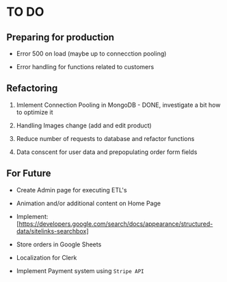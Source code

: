 # TO DO

## Preparing for production

- Error 500 on load (maybe up to connecction pooling)

- Error handling for functions related to customers

## Refactoring

1. Imlement Connection Pooling in MongoDB - DONE, investigate a bit how to optimize it

2. Handling Images change (add and edit product)

3. Reduce number of requests to database and refactor functions

4. Data conscent for user data and prepopulating order form fields

## For Future

- Create Admin page for executing ETL's

- Animation and/or additional content on Home Page

- Implement: [https://developers.google.com/search/docs/appearance/structured-data/sitelinks-searchbox]

- Store orders in Google Sheets

- Localization for Clerk

- Implement Payment system using `Stripe API`
